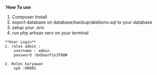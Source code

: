 `**How To use**
1.  Composer Install
2. export database on database/backup/akebono.sql  to your database
3. setup your  .env 
4. run php artisan serv on your terminal
``````
**User Login**
1. roles admin : 
	username : admin
	password :0xDearF1n3T00#

2. Roles karyawan
	npk :KR001
